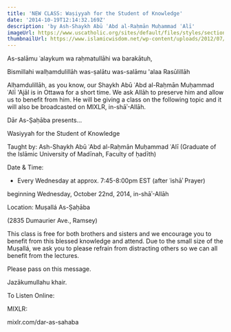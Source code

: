 ```yaml
---
title: 'NEW CLASS: Waṣiyyah for the Student of Knowledge'
date: '2014-10-19T12:14:32.169Z'
description: 'by Ash-Shaykh Abū ʿAbd al-Raḥmān Muḥammad ʿAlī'
imageUrl: https://www.uscatholic.org/sites/default/files/styles/section_feature_large/public/article-images/quran_flickr.jpg
thumbnailUrl: https://www.islamicwisdom.net/wp-content/uploads/2012/07/LJ2m3L4.jpg
---
```


As-salāmu ʿalaykum wa raḥmatullāhi wa barakātuh,

Bismillahi walḥamdulillāh was-ṣalātu was-salāmu 'alaa Rasūlillāh

Alḥamdulillāh, as you know, our Shaykh Abū ʿAbd al-Raḥmān Muḥammad ʿAlī 'Ajāl is in Ottawa for a short time. We ask Allāh to preserve him and allow us to benefit from him. He will be giving a class on the following topic and it will also be broadcasted on MIXLR, in-shāʾ-Allāh.

Dār As-Ṣaḥāba presents...

Wasiyyah for the Student of Knowledge

Taught by:
Ash-Shaykh Abū ʿAbd al-Raḥmān Muḥammad ʿAlī
(Graduate of the Islāmic University of Madīnah, Faculty of ḥadīth)

Date & Time:

- Every Wednesday at approx. 7:45-8:00pm EST (after ʿishāʾ Prayer)

beginning Wednesday, October 22nd, 2014, in-shāʾ-Allāh

Location:
Muṣallá As-Ṣaḥāba

(2835 Dumaurier Ave., Ramsey)

This class is free for both brothers and sisters and we encourage you to benefit from this blessed knowledge and attend. Due to the small size of the Muṣallá, we ask you to please refrain from distracting others so we can all benefit from the lectures.

Please pass on this message.

Jazākumullahu khair.

To Listen Online:

MIXLR:

mixlr.com/dar-as-sahaba

